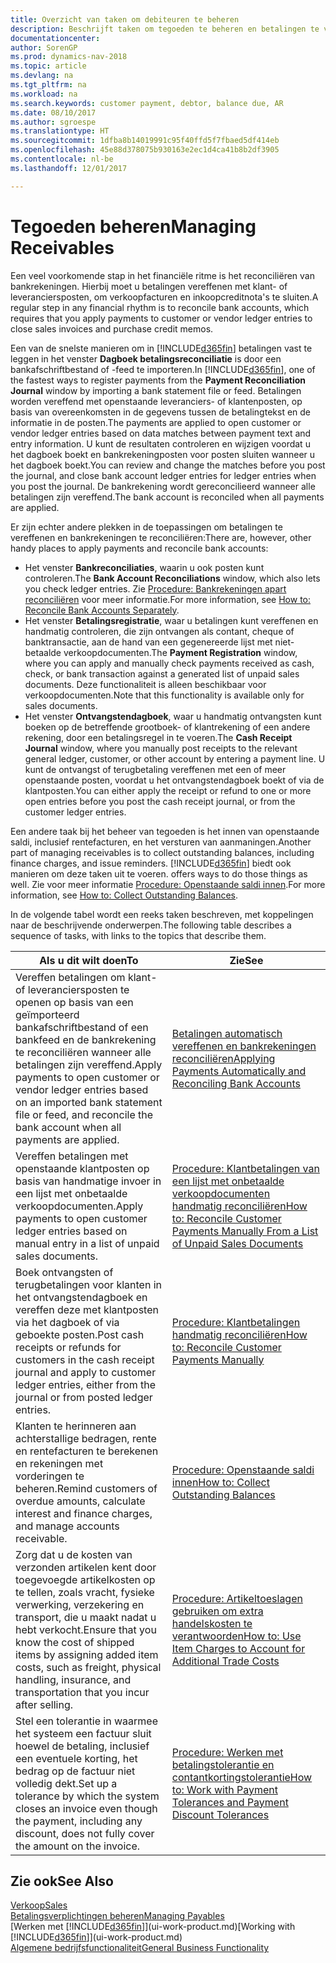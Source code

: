 ```yaml
---
title: Overzicht van taken om debiteuren te beheren
description: Beschrijft taken om tegoeden te beheren en betalingen te vereffenen met klanten- of leveranciersposten.
documentationcenter: 
author: SorenGP
ms.prod: dynamics-nav-2018
ms.topic: article
ms.devlang: na
ms.tgt_pltfrm: na
ms.workload: na
ms.search.keywords: customer payment, debtor, balance due, AR
ms.date: 08/10/2017
ms.author: sgroespe
ms.translationtype: HT
ms.sourcegitcommit: 1dfba8b14019991c95f40ffd5f7fbaed5df414eb
ms.openlocfilehash: 45e88d378075b930163e2ec1d4ca41b8b2df3905
ms.contentlocale: nl-be
ms.lasthandoff: 12/01/2017

---
```

# <a name="managing-receivables"></a><span data-ttu-id="64887-103">Tegoeden beheren</span><span class="sxs-lookup"><span data-stu-id="64887-103">Managing Receivables</span></span>
<span data-ttu-id="64887-104">Een veel voorkomende stap in het financiële ritme is het reconciliëren van bankrekeningen. Hierbij moet u betalingen vereffenen met klant- of leveranciersposten, om verkoopfacturen en inkoopcreditnota's te sluiten.</span><span class="sxs-lookup"><span data-stu-id="64887-104">A regular step in any financial rhythm is to reconcile bank accounts, which requires that you apply payments to customer or vendor ledger entries to close sales invoices and purchase credit memos.</span></span>  

<span data-ttu-id="64887-105">Een van de snelste manieren om in [!INCLUDE[d365fin](includes/d365fin_md.md)] betalingen vast te leggen in het venster **Dagboek betalingsreconciliatie** is door een bankafschriftbestand of -feed te importeren.</span><span class="sxs-lookup"><span data-stu-id="64887-105">In [!INCLUDE[d365fin](includes/d365fin_md.md)], one of the fastest ways to register payments from the **Payment Reconciliation Journal** window by importing a bank statement file or feed.</span></span> <span data-ttu-id="64887-106">Betalingen worden vereffend met openstaande leveranciers- of klantenposten, op basis van overeenkomsten in de gegevens tussen de betalingtekst en de informatie in de posten.</span><span class="sxs-lookup"><span data-stu-id="64887-106">The payments are applied to open customer or vendor ledger entries based on data matches between payment text and entry information.</span></span> <span data-ttu-id="64887-107">U kunt de resultaten controleren en wijzigen voordat u het dagboek boekt en bankrekeningposten voor posten sluiten wanneer u het dagboek boekt.</span><span class="sxs-lookup"><span data-stu-id="64887-107">You can review and change the matches before you post the journal, and close bank account ledger entries for ledger entries when you post the journal.</span></span> <span data-ttu-id="64887-108">De bankrekening wordt gereconcilieerd wanneer alle betalingen zijn vereffend.</span><span class="sxs-lookup"><span data-stu-id="64887-108">The bank account is reconciled when all payments are applied.</span></span>

<span data-ttu-id="64887-109">Er zijn echter andere plekken in de toepassingen om betalingen te vereffenen en bankrekeningen te reconciliëren:</span><span class="sxs-lookup"><span data-stu-id="64887-109">There are, however, other handy places to apply payments and reconcile bank accounts:</span></span>  

* <span data-ttu-id="64887-110">Het venster **Bankreconciliaties**, waarin u ook posten kunt controleren.</span><span class="sxs-lookup"><span data-stu-id="64887-110">The **Bank Account Reconciliations** window, which also lets you check ledger entries.</span></span> <span data-ttu-id="64887-111">Zie [Procedure: Bankrekeningen apart reconciliëren](bank-how-reconcile-bank-accounts-separately.md) voor meer informatie.</span><span class="sxs-lookup"><span data-stu-id="64887-111">For more information, see [How to: Reconcile Bank Accounts Separately](bank-how-reconcile-bank-accounts-separately.md).</span></span>  
* <span data-ttu-id="64887-112">Het venster **Betalingsregistratie**, waar u betalingen kunt vereffenen en handmatig controleren, die zijn ontvangen als contant, cheque of banktransactie, aan de hand van een gegenereerde lijst met niet-betaalde verkoopdocumenten.</span><span class="sxs-lookup"><span data-stu-id="64887-112">The **Payment Registration** window, where you can apply and manually check payments received as cash, check, or bank transaction against a generated list of unpaid sales documents.</span></span> <span data-ttu-id="64887-113">Deze functionaliteit is alleen beschikbaar voor verkoopdocumenten.</span><span class="sxs-lookup"><span data-stu-id="64887-113">Note that this functionality is available only for sales documents.</span></span>  
* <span data-ttu-id="64887-114">Het venster **Ontvangstendagboek**, waar u handmatig ontvangsten kunt boeken op de betreffende grootboek- of klantrekening of een andere rekening, door een betalingsregel in te voeren.</span><span class="sxs-lookup"><span data-stu-id="64887-114">The **Cash Receipt Journal** window, where you manually post receipts to the relevant general ledger, customer, or other account by entering a payment line.</span></span> <span data-ttu-id="64887-115">U kunt de ontvangst of terugbetaling vereffenen met een of meer openstaande posten, voordat u het ontvangstendagboek boekt of via de klantposten.</span><span class="sxs-lookup"><span data-stu-id="64887-115">You can either apply the receipt or refund to one or more open entries before you post the cash receipt journal, or from the customer ledger entries.</span></span>  

<span data-ttu-id="64887-116">Een andere taak bij het beheer van tegoeden is het innen van openstaande saldi, inclusief rentefacturen, en het versturen van aanmaningen.</span><span class="sxs-lookup"><span data-stu-id="64887-116">Another part of managing receivables is to collect outstanding balances, including finance charges, and issue reminders.</span></span> [!INCLUDE[d365fin](includes/d365fin_md.md)]<span data-ttu-id="64887-117"> biedt ook manieren om deze taken uit te voeren.</span><span class="sxs-lookup"><span data-stu-id="64887-117"> offers ways to do those things as well.</span></span> <span data-ttu-id="64887-118">Zie voor meer informatie [Procedure: Openstaande saldi innen](receivables-collect-outstanding-balances.md).</span><span class="sxs-lookup"><span data-stu-id="64887-118">For more information, see [How to: Collect Outstanding Balances](receivables-collect-outstanding-balances.md).</span></span>  

<span data-ttu-id="64887-119">In de volgende tabel wordt een reeks taken beschreven, met koppelingen naar de beschrijvende onderwerpen.</span><span class="sxs-lookup"><span data-stu-id="64887-119">The following table describes a sequence of tasks, with links to the topics that describe them.</span></span>  

| <span data-ttu-id="64887-120">Als u dit wilt doen</span><span class="sxs-lookup"><span data-stu-id="64887-120">To</span></span> | <span data-ttu-id="64887-121">Zie</span><span class="sxs-lookup"><span data-stu-id="64887-121">See</span></span> |
| --- | --- |
| <span data-ttu-id="64887-122">Vereffen betalingen om klant- of leveranciersposten te openen op basis van een geïmporteerd bankafschriftbestand of een bankfeed en de bankrekening te reconciliëren wanneer alle betalingen zijn vereffend.</span><span class="sxs-lookup"><span data-stu-id="64887-122">Apply payments to open customer or vendor ledger entries based on an imported bank statement file or feed, and reconcile the bank account when all payments are applied.</span></span> |[<span data-ttu-id="64887-123">Betalingen automatisch vereffenen en bankrekeningen reconciliëren</span><span class="sxs-lookup"><span data-stu-id="64887-123">Applying Payments Automatically and Reconciling Bank Accounts</span></span>](receivables-apply-payments-auto-reconcile-bank-accounts.md) |
| <span data-ttu-id="64887-124">Vereffen betalingen met openstaande klantposten op basis van handmatige invoer in een lijst met onbetaalde verkoopdocumenten.</span><span class="sxs-lookup"><span data-stu-id="64887-124">Apply payments to open customer ledger entries based on manual entry in a list of unpaid sales documents.</span></span> |[<span data-ttu-id="64887-125">Procedure: Klantbetalingen van een lijst met onbetaalde verkoopdocumenten handmatig reconciliëren</span><span class="sxs-lookup"><span data-stu-id="64887-125">How to: Reconcile Customer Payments Manually From a List of Unpaid Sales Documents</span></span>](receivables-how-reconcile-customer-payments-list-unpaid-sales-documents.md) |
| <span data-ttu-id="64887-126">Boek ontvangsten of terugbetalingen voor klanten in het ontvangstendagboek en vereffen deze met klantposten via het dagboek of via geboekte posten.</span><span class="sxs-lookup"><span data-stu-id="64887-126">Post cash receipts or refunds for customers in the cash receipt journal and apply to customer ledger entries, either from the journal or from posted ledger entries.</span></span> |[<span data-ttu-id="64887-127">Procedure: Klantbetalingen handmatig reconciliëren</span><span class="sxs-lookup"><span data-stu-id="64887-127">How to: Reconcile Customer Payments Manually</span></span>](receivables-how-apply-sales-transactions-manually.md) |
| <span data-ttu-id="64887-128">Klanten te herinneren aan achterstallige bedragen, rente en rentefacturen te berekenen en rekeningen met vorderingen te beheren.</span><span class="sxs-lookup"><span data-stu-id="64887-128">Remind customers of overdue amounts, calculate interest and finance charges, and manage accounts receivable.</span></span> |[<span data-ttu-id="64887-129">Procedure: Openstaande saldi innen</span><span class="sxs-lookup"><span data-stu-id="64887-129">How to: Collect Outstanding Balances</span></span>](receivables-collect-outstanding-balances.md) |
|<span data-ttu-id="64887-130">Zorg dat u de kosten van verzonden artikelen kent door toegevoegde artikelkosten op te tellen, zoals vracht, fysieke verwerking, verzekering en transport, die u maakt nadat u hebt verkocht.</span><span class="sxs-lookup"><span data-stu-id="64887-130">Ensure that you know the cost of shipped items by assigning added item costs, such as freight, physical handling, insurance, and transportation that you incur after selling.</span></span>|[<span data-ttu-id="64887-131">Procedure: Artikeltoeslagen gebruiken om extra handelskosten te verantwoorden</span><span class="sxs-lookup"><span data-stu-id="64887-131">How to: Use Item Charges to Account for Additional Trade Costs</span></span>](payables-how-assign-item-charges.md)|
|<span data-ttu-id="64887-132">Stel een tolerantie in waarmee het systeem een factuur sluit hoewel de betaling, inclusief een eventuele korting, het bedrag op de factuur niet volledig dekt.</span><span class="sxs-lookup"><span data-stu-id="64887-132">Set up a tolerance by which the system closes an invoice even though the payment, including any discount, does not fully cover the amount on the invoice.</span></span>|[<span data-ttu-id="64887-133">Procedure: Werken met betalingstolerantie en contantkortingstolerantie</span><span class="sxs-lookup"><span data-stu-id="64887-133">How to: Work with Payment Tolerances and Payment Discount Tolerances</span></span>](finance-payment-tolerance-and-payment-discount-tolerance.md)|
## <a name="see-also"></a><span data-ttu-id="64887-134">Zie ook</span><span class="sxs-lookup"><span data-stu-id="64887-134">See Also</span></span>
[<span data-ttu-id="64887-135">Verkoop</span><span class="sxs-lookup"><span data-stu-id="64887-135">Sales</span></span>](sales-manage-sales.md)  
[<span data-ttu-id="64887-136">Betalingsverplichtingen beheren</span><span class="sxs-lookup"><span data-stu-id="64887-136">Managing Payables</span></span>](payables-manage-payables.md)  
<span data-ttu-id="64887-137">[Werken met [!INCLUDE[d365fin](includes/d365fin_md.md)]](ui-work-product.md)</span><span class="sxs-lookup"><span data-stu-id="64887-137">[Working with [!INCLUDE[d365fin](includes/d365fin_md.md)]](ui-work-product.md)</span></span>  
[<span data-ttu-id="64887-138">Algemene bedrijfsfunctionaliteit</span><span class="sxs-lookup"><span data-stu-id="64887-138">General Business Functionality</span></span>](ui-across-business-areas.md)

